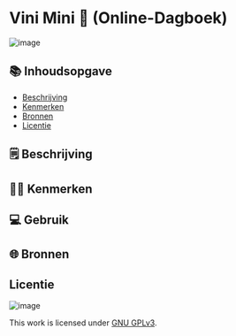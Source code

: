 <h1>Vini Mini 🥜 (Online-Dagboek)</h1>

![image](https://user-images.githubusercontent.com/112861261/196535783-8ef6681a-a1bb-44cb-9dee-ee40b22946ba.png)


<h2>📚 Inhoudsopgave</h2>

  * [Beschrijving](#beschrijving)
  * [Kenmerken](#kenmerken)
  * [Bronnen](#bronnen)
  * [Licentie](#licentie)


<h2>
🗒️ Beschrijving
</h2>


<h2>
👩‍💻 Kenmerken
</h2>


 
<h2>
💻 Gebruik
</h2>


<h2>
🌐 Bronnen
</h2>


<h2>
Licentie
</h2>

![image](https://user-images.githubusercontent.com/112861261/195268886-d661d739-e7e6-49c1-824d-94a9db6678ea.png)


This work is licensed under [GNU GPLv3](./LICENSE).

        

